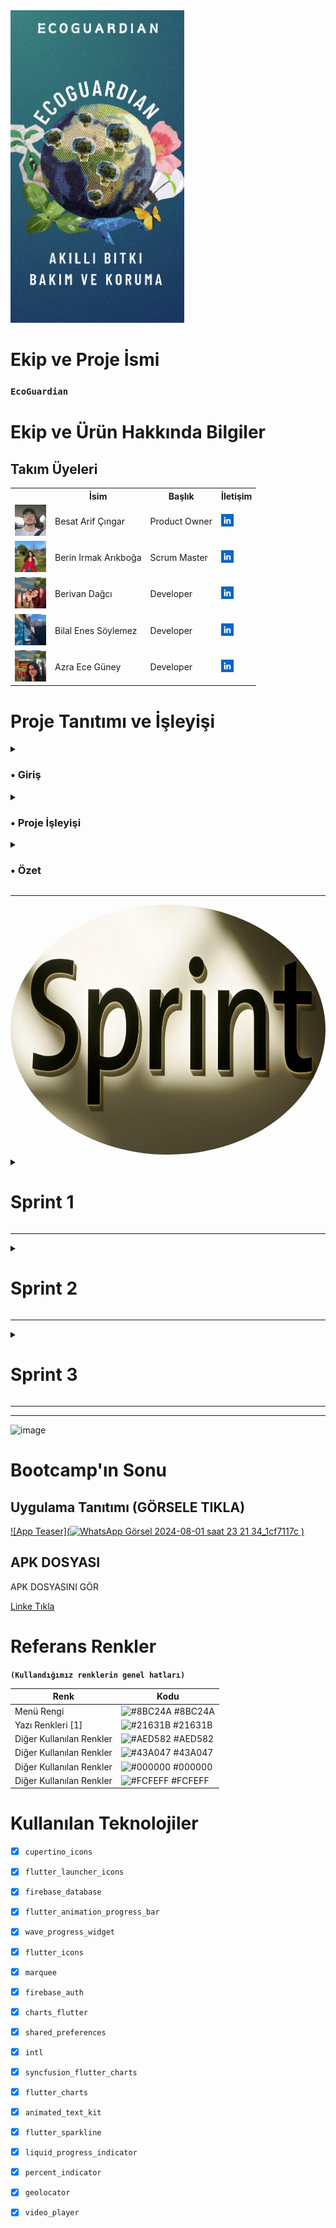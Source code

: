 
  <img src="bootcampFiles/team/img/app.png" style="width: auto; height: 500px;" >


  # Ekip ve Proje İsmi

  ### **`EcoGuardian`**

  # Ekip ve Ürün Hakkında Bilgiler

  ## Takım Üyeleri

  <table>
    <tr>
      <th></th>
      <th>İsim</th>
      <th>Başlık</th>
      <th>İletişim</th>
    </tr>
    <tr>
      <td><img src="bootcampFiles/team/img/team1.png" width="50" height="50" /></td>
      <td>Besat Arif Çıngar</td>
      <td>Product Owner</td>
      <td>
        <a href="(https://www.linkedin.com/in/besat-%C3%A7%C4%B1ngar-a63b46279?utm_source=share&utm_campaign=share_via&utm_content=profile&utm_medium=android_app)" target="_blank" ><img src="bootcampFiles/team/sc/in.png" width="20" height="20" /></a>
      </td>
    </tr>
    <tr>
      <td><img src="bootcampFiles/team/img/team2.png" width="50" height="50" /></td>
      <td>Berin Irmak Arıkboğa</td>
      <td>Scrum Master</td>
      <td>
        <a href="(https://www.linkedin.com/in/berin-irmak-arıkboğa/)" target="_blank"><img src="bootcampFiles/team/sc/in.png" width="20" height="20" /></a>
      </td>
    </tr>
    <tr>
      <td><img src="bootcampFiles/team/img/team3.png" width="50" height="50" /></td>
      <td>Berivan Dağcı</td>
      <td>Developer</td>
      <td>
        <a href="(https://www.linkedin.com/in/berivan-da%C4%9Fc%C4%B1-9993a7223?utm_source=share&utm_campaign=share_via&utm_content=profile&utm_medium=ios_app)" target="_blank"><img src="bootcampFiles/team/sc/in.png" width="20" height="20" /></a>
      </td>
    </tr>
    <tr>
      <td><img src="bootcampFiles/team/img/team4.png" width="50" height="50" /></td>
      <td>Bilal Enes Söylemez</td>
      <td>Developer</td>
      <td>
        <a href="#" target="_blank"><img src="bootcampFiles/team/sc/in.png" width="20" height="20" /></a>
      </td>
    </tr>
    <tr>
      <td><img src="bootcampFiles/team/img/team5.png" width="50" height="50" /></td>
      <td>Azra Ece Güney</td>
      <td>Developer</td>
      <td>
       <a href="(https://www.linkedin.com/in/azraeceg%C3%BCney?utm_source=share&utm_campaign=share_via&utm_content=profile&utm_medium=android_app)" target="_blank"><img src="bootcampFiles/team/sc/in.png" width="20" height="20" /></a>
      </td>
    </tr>
   
  </table>


<h1>Proje Tanıtımı ve İşleyişi</h1>
<details>
    <summary><h3>•	Giriş</h3></summary>



İlk proje için belirli bir alan gerekli. Bunun için büyük bir alan yerine küçük bir alandan başlamak ve ardından büyüyen ağaç mantığında ilerlemek istedik. Bildiğiniz gibi, AVL ağaç mantığında üstsel bir yapı düşündük. Projemizi yaparken ilk olarak sorunları tespit etmemiz gerekti. Günümüz sorunlarından bazıları şunlardır:

-	Sağlıksız gıda
-	Ürünlerin kuraklıktan zarar görmesi ve yok olması
-	Bozulan dünya ikliminde oluşan aşırı sıcaklık ve kuraklık
-	Bilinçsiz davranışlar nedeniyle (çevreyi kirletme, yangınlar) bitkilerin zarar görmesi

Bu sorunlara ek olarak Bilgisiz veya kontrolsüz yapılan yetiştirmeleri ekleyebiliriz. Projemiz nedir ve işleyişi...
</details>

<details>
    <summary><h3>•	Proje İşleyişi</h3></summary>



Projemizde ilk olarak bir bitkinin olduğunu varsayalım. Şimdi asıl soruya geçelim: Bu bitkinin sağlıklı kalmasını nasıl sağlayabiliriz?

<h3>1.	Adım: Sensör Kullanımı</h3>
Sensörler ortamın ve toprağın durumunu analiz edebilir. Bu analizler sayesinde bitkinin ihtiyaçlarını belirlemek mümkündür.

<h3>2.	Adım: Analiz ve Algoritmalar</h3>
Sensörlerden gelen verilerin bir sonuca varması gereklidir. Geliştirdiğimiz algoritmalar ve grafikler sayesinde bilgilendirmeler yapabilir ve erken önlemler alabiliriz. Örneğin, toprak kuruluğu belirli bir seviyenin altına düşerse, otomatik olarak devreye giren sulama sistemi gibi. Erken uyarı kullanıcıya bildirilir ve kullanıcı buna karşın önlem alır.

<h3>3.	Adım: Uygulama Geliştirme</h3>
Bir uygulamaya ihtiyacımız var. Bu nedenle Flutter kullanarak bir uygulama yazıyoruz. Ancak, sensörlerden ölçülen verileri Flutter uygulamasında nasıl kontrol edebiliriz? İşte burada veri tabanı devreye girer. Arduino kısmında WiFi kartlı bir sistem kullanarak verileri veri tabanına yollayabiliriz. Bu noktada ESP8266 kullanabiliriz. ESP8266, uzaktan kontrollü sistemler için kullanılan, WiFi bağlanabilen ve internet üzerinden veri yollayabilen bir modüldür.

<h3>4.	Adım: Verilerin İşlenmesi</h3>
ESP8266 devresi almak, Arduino kısmında Firebase ve sensörler ile ilgili kütüphaneleri yüklemek ve verileri Firebase veri tabanına yollamak gereklidir. Verileri Firebase'den çekerek Flutter uygulamamızda işleyebiliriz. Ardından, Flutter uygulamasından veri tabanına veri yollayarak ESP8266 ile bu verileri çekip işlemler yapabiliriz (örneğin su dökme, ışık kontrolleri gibi).

<h3>5.	Adım: Algoritma ve Yapay Zeka Kullanımı</h3>
Kullanıcıya özgü işlemler yapmak için algoritmalar oluşturmak gereklidir. Birkaç analiz için algoritmalar oluşturduk fakat analiz için yapay zekayı da dahil ettik. Yapay zeka, verilerin analizi ve tavsiyeler için kullanılacaktır. Ayrıca, hava durumu sistemini de entegre ederek bulunduğu yerin hava durumunu analiz edip erken uyarılar verebiliriz.
</details>

<details>
    <summary><h3>•	Özet</h3></summary>

<h3>Bu proje,</h3> sensörler, veri tabanları, yapay zeka ve hava durumu sistemleri gibi farklı teknolojileri bir araya getirerek bitkilerin sağlıklı kalmasını sağlamayı hedeflemektedir.
<br>
Bu proje, sadece ekinler için değil, bahçemizdeki küçük bir alan veya evdeki saksılar için de kullanılabilir. Bu sayede her alanda uygulama imkanı sunmaktadır.

Hedef kitle bu sayede belirlenmiş olur.
</details>





  --- 

  <img src="bootcampFiles/team/sc/sprint.png" style="width: auto; height: 400px; text-align: center; border-radius: 50%;" >




  <details>
    <summary><h1>Sprint 1</h1></summary>


  <details>
    <summary><h3>Sprint 1 - Malzemeler</h3></summary>
  <table style="width: 100%;">
    <tr>
      <td colspan="4" style="text-align: center;"><h2>ESP8266 WiFi bağlantısı sağlayan, mikrodenetleyici içeren ve geniş bir IoT uygulama yelpazesinde kullanılabilen bir entegre devredir. Bizlerde bu amaçla kullanacağız.</h2></td>
    </tr>
    <tr>
      <td style="width: 25%;"><img src="bootcampFiles/sprint_1/urun1.jpg" style="max-width: 100%; height: auto;"></td>
    </tr>
    <tr>
      <td colspan="4" style="text-align: center;"><h2>Bu sensörler ve daha pek çokları, ESP8266 platformu üzerinde çalışacak şekilde entegre edilebilir. Sensör verilerini ESP8266 üzerinde işleyerek, internete gönderebilir veya yerel ağ üzerinde diğer cihazlarla paylaşabilirsiniz. Bu da ESP8266'nın geniş bir uygulama yelpazesi ve esneklik sağlayan önemli bir özelliğidir. Bizim şuanlık aklımızdaki sensörler bunlar. 3 sensörüde denedik çalışıyor Fakat Fakat 3 sensor yerine 2 kullanmanın daha mantıklı olacağını düşünüyoruz. hangisi ile ilerleyebiliriz toplantılarımızdan sonra karar vereceğiz.</h2></td>
    </tr>
    <tr>
      <td style="width: 25%;"><img src="bootcampFiles/sprint_1/urun2.jpg" style="max-width: 100%; height: auto;"></td>
      <td style="width: 25%;"><img src="bootcampFiles/sprint_1/urun3.jpg" style="max-width: 100%; height: auto;"></td>
      <td style="width: 25%;"><img src="bootcampFiles/sprint_1/urun4.jpg" style="max-width: 100%; height: auto;"></td>
    </tr>
    <tr>
      <td colspan="4" style="text-align: center;"><h2>Örnek Olarak Diğer Malzemler</h2></td>
    </tr>
    <tr>
      <td style="width: 25%;"><img src="bootcampFiles/sprint_1/urun5.jpg" style="max-width: 100%; height: auto;"></td>
      <td style="width: 25%;"><img src="bootcampFiles/sprint_1/urun6.jpg" style="max-width: 100%; height: auto;"></td>
    </tr>
 
  </table>
   
 </details> 

<!--  uygulama için altı -->


  <details>
    <summary><h3>Sprint 1 - Arduino ve Uygulama İçinden Görseller</h3></summary>
  <table style="width: 100%;">
    <tr>
      <td colspan="4" style="text-align: center;"><h2>Sıcaklık ve Nem Verisinin Arduino (esp8266) ile firebase veri yollama kısmı</h2></td>
    </tr>
    <tr>
      <td style="width: 25%;">
        
  ![image](https://github.com/AstroBesat-SoftW/BootCamp_Grup_6/assets/128177174/4f0d6920-4a85-40bb-9ead-8375f074329c)
</td>
    </tr>
    <tr>
      <td colspan="4" style="text-align: center;"><h2>Sensor ölçümlerini kod içinde kullanımı ve ayarlanması.</h2></td>
    </tr>
    <tr>
      <td style="width: 25%;">
        
  ![image](https://github.com/AstroBesat-SoftW/BootCamp_Grup_6/assets/128177174/497e7d83-2c3a-4ce0-a42f-49ac12f35f65)
</td>
    </tr>
       <tr>
      <td colspan="4" style="text-align: center;"><h2>Uygulama Ölçülen verilerin Değerlerini Veritabanından Çekip ekranda gösterme</h2></td>
    </tr>
    <tr>
      <td style="width: 25%;"><img src="bootcampFiles/sprint_1/app0.jpg" style="max-width: 100%; height: auto;"></td>
    </tr>
    <tr>
      <td colspan="4" style="text-align: center;"><h2>Sıcaklık ve Nem değerlerinin geçmiş takibi ve analizi</h2></td>
    </tr>
    <tr>
      <td style="width: 25%;"><img src="bootcampFiles/sprint_1/app2.jpg" style="max-width: 100%; height: auto;"></td>
        <td style="width: 25%;"><img src="bootcampFiles/sprint_1/app3.jpg" style="max-width: 100%; height: auto;"></td>
    </tr>
 <tr>
      <td colspan="4" style="text-align: center;"><h2>Kayıt Edilen Verilerin Verileri ve Grafikleri</h2></td>
    </tr>
    <tr>
      <td style="width: 25%;"><img src="bootcampFiles/sprint_1/app4.jpg" style="max-width: 100%; height: auto;"></td>
        <td style="width: 25%;"><img src="bootcampFiles/sprint_1/app5.jpg" style="max-width: 100%; height: auto;"></td>
      <td style="width: 25%;"><img src="bootcampFiles/sprint_1/app6.jpg" style="max-width: 100%; height: auto;"></td>
    </tr>
 
  </table>
   

<!-- uygulama son -->

</details>
  <details>
    <summary><h3>Sprint 1 - Sprint Panosu Güncelleme Ekran Görüntüleri</h3></summary>
    <img src="bootcampFiles/sprint_1/sprint_1.jpg" style="max-width: 100%; height: auto;">
   <img src="bootcampFiles/sprint_1/sprint_2.jpg" style="max-width: 100%; height: auto;">
    <img src="bootcampFiles/sprint_1/sprint_3.jpg" style="max-width: 100%; height: auto;">
    <img src="bootcampFiles/sprint_1/sprint_4.jpg" style="max-width: 100%; height: auto;">
    <img src="bootcampFiles/sprint_1/wp_1.png" style="max-width: 100%; height: auto;">
    <img src="bootcampFiles/sprint_1/wp_2.png" style="max-width: 100%; height: auto;">
    <img src="bootcampFiles/sprint_1/wp_3.png" style="max-width: 100%; height: auto;">
    <img src="bootcampFiles/sprint_1/wp_4.png" style="max-width: 100%; height: auto;">
    <img src="bootcampFiles/sprint_1/wp_5.png" style="max-width: 100%; height: auto;">
  </details>
  
 <details>
    <summary><h3>Sprint 1 - Devreler ve Deneme Aşamaları - Ek Görseller</h3></summary>
    <img src="bootcampFiles/sprint_1/1.jpg" style="max-width: 100%; height: auto;">
    <img src="bootcampFiles/sprint_1/2.jpg" style="max-width: 100%; height: auto;">
       <img src="bootcampFiles/sprint_1/3.jpg" style="max-width: 100%; height: auto;">
      <img src="bootcampFiles/sprint_1/4.jpg" style="max-width: 100%; height: auto;">
       <img src="bootcampFiles/sprint_1/5.jpg" style="max-width: 100%; height: auto;">
       
  </details>

  - **Sprint Notları**:
    - Proje yönetimi için `Jira` kullanılmasına karar verildi.

    - UI tasarımlarında `Figma` kullanılmasına karar verildi..

    - Durum yönetimi için  `Riverpod` kullanılmasına karar verildi.

    - `MVVM` yapısı kurulmuş olup, bu temelde ilerlenecektir.

    - Veri Tabanı için `Firebase` düşünüldü.

    - Giriş sistemi için `email login` kullanılmasına karar verildi.

    - Giriş sisteminin ardından  `kimlik doğrulama` yapılmasına karar verildi.

   
  - **Sprint içinde beklenen Puan tamamlama**: 145 Puan 
  - **Puan Tamamlama Mantığı**: `(95 kısmi olarak tamamlandı)` İlk sprintin hedefi 145 puan. Okullarımızda sınav dönemi olması ve takım üyelerinin çoğunun sınavlarının olması nedeniyle ilk sprint için daha düşük puan hedefi belirlendi ve bu durumun telafisi olarak B planı hazırlandı.
  - **Daily Scrum**: Dosyaya bakın
  - **Ürün İş Listesi URL'si:** İş Listesi için tıklayın <a href="https://berin-irmak.atlassian.net/jira/core/projects/YESIL/board">(Jira)</a>
  - **Sprint Review:**
    - Besat, Bilal, Berivan, arka yüz(backend) ve ön yüz (frontend) için koordineli bir çaba yürüttüler. Ekip içinde bir sonraki sprintte bu şekilde devam etme konusunda anlaştık.

     - Uİ/Ux Design kısmında Berin ve Azra'nın devam etmesinde anlaştık.

    - Bir süre uygulama adı konusunda karar vermekte zorlandık. 'bitkim'den 'FloraNabız'e geçtik ve isim için en son 'EcoGuardian: Akıllı Bitki Bakım ve Koruma' olarak kararkıldık bu konuda önemli adım daha atmış olduk.

    - Bu sprintte karşılaştığımız en büyük iki sorun Tasarım ve Esp8266 ile firebase ilişkisidi.

    - Arduino Kısmında Firebase kütüphanelerinde sorun ile karşılaştık fakat uzun uğraş ve araştırmalarımız doğruştutunsa kod geliştirdik. Bir kaç düzeltme ve çaba ile bunun üstesinden geldik.

    -Genel olarak, iyi bir sprint süreci geçirdiğimize inanıyoruz. Planladığımıza yakın bir sprint süreci yaşadık Belirttiğimiz gibi Sınav haftalarımız olduğundan ekipçe tam bir ilerleyiş için ilk sprint puanımızı düşük tuttuk.
   

  - **Sprint Review Participants:** `Besat Arif Çıngar`, `Berin Irmak Arıkboğa`, `Berivan Dağcı`, `Azra Ece`, `Bilal Enes Söylemez`
  - **Sprint Retrospective:**
    - Mobil Kısmında Besat, Bilal ve Berivan'ın devam etmesine karar verdik.

    - Uİ/Ux Design kısmında Berin ve Azra'nın devam etmesine karar verdik.

    - İsim kısmını yeni sprintte netleştirmek için çalışmalara başladık.

    - uygulama kısmında yapay zeka entegresi ve verilerin analizini ana hedeflerimiz arasına aldık.

    - esp8266 kullanarak yaptığımız projenin tamamen devresinin oluşturulmasını yetişme durumuna göre tasarımın (Örnek Ürün) bitmesini hedefledik.

    - firebase kısmında daha derin araştırma ve incelenmesini kararkaştırdık.

    - Esp8266 Kısmında su dökme ve bunun kontrollü gibi işlemleri oluşturmak için algoritma oluşturmaya karar aldık.

    - Flutter Kısmında esp8266 kısmından yolladığımız verilerin Daha işlevli kullanılması ve entegre kısmının güçlendirilmesini karar aldık.

    - Tasarımın modernleşmesi ve kullanıcı odağının yüksek olması için daha modern tasarım oluşturmak için incelemeler başlattık.

    - E-posta kimlik doğrulamasının yanı sıra ikinci sprintte Google kimlik doğrulama sisteminin eklenmesine karar verildi.



  - **Diğer Notlar**:
  <details>
    <summary><h3>Ek Dosyalar</h3></summary>
    <ul>
      <li><strong>Proje Kapsamı ve Hedefleri</strong> <a href="./bootcampFiles/sprint_1/Proje Tanıtımı ve İşleyişi.pdf">Dosyayı İncele</a></li>
   ><h3>•	Özet ve Hedef Kitle</h3>

<h3>Bu proje,</h3> Sensörler, veri tabanları, yapay zeka ve hava durumu sistemleri gibi farklı teknolojileri bir araya getirerek bitkilerin sağlıklı kalmasını sağlamayı hedeflemektedir.
<br>
Bu proje, sadece ekinler için değil, bahçemizdeki küçük bir alan veya evdeki saksılar için de kullanılabilir. Bu sayede her alanda uygulama imkanı sunmaktadır.

Hedef kitle bu sayede belirlenmiş olur.


 <li><strong>Konuşmalar</strong> Yukarıda Paylaşıldı</li>
    </ul>
  </details>

  </details>

  ---

  
  <details>
    <summary><h1>Sprint 2</h1></summary>


  <details>
    <summary><h3>Sprint 2 - Ürün ve Devre kısmı tamamlandı [Arduino - Esp8266]</h3></summary>
  <table style="width: 100%;">
    <tr>
      <td colspan="4" style="text-align: center;"><h2>Oluşturulan projede esp8266, sıcaklık, nem sensorleri ek olarak RGB led ve DC su pompası yer almaktadır. Bir bitkinin ihtiyacı olan her türlü işlem düşünülmüştür.</h2></td>
    </tr>
    <tr>
      <td style="width: 25%;"><img src="bootcampFiles/sprint_2/urun1.jpg" style="max-width: 100%; height: auto;"></td>
       <td style="width: 25%;"><img src="bootcampFiles/sprint_2/urun2.jpg" style="max-width: 100%; height: auto;"></td>
         <td style="width: 25%;"><img src="bootcampFiles/sprint_2/urun3.jpg" style="max-width: 100%; height: auto;"></td>
       <td style="width: 25%;"><img src="bootcampFiles/sprint_2/urun4.jpg" style="max-width: 100%; height: auto;"></td>
         <td style="width: 25%;"><img src="bootcampFiles/sprint_2/urun5.jpg" style="max-width: 100%; height: auto;"></td>
    </tr>
    
      
  
 
  
 
  </table>
   
 </details> 

<!--  uygulama için altı -->


  <details>
    <summary><h3>Sprint 2 - Mobil kısmı. Bu sprintte yeni eklenen sayfaların Ekran Görüntüsü var.</h3></summary>
  <table style="width: 100%;">
    <tr>
      <td colspan="4" style="text-align: center;"><h2>Yapay zeka ile bitkinin verisi entegrasyonu. Yapay zeka bitki verilerine göre yorum ve analizde bulunup öneri veriyor.</h2></td>
    </tr>
    <tr>
     <td style="width: 25%;"><img src="bootcampFiles/sprint_2/mobil1.jpg" style="max-width: 100%; height: auto;"></td>
        <td style="width: 25%;"><img src="bootcampFiles/sprint_2/mobil2.jpg" style="max-width: 100%; height: auto;"></td>
        <td style="width: 25%;"><img src="bootcampFiles/sprint_2/mobil3.jpg" style="max-width: 100%; height: auto;"></td>
    </tr>
 
   
   
 


   
 
  </table>
   

<!-- uygulama son -->

</details>
  <details>
    <summary><h3>Sprint 2 - Sprint Panosu Güncelleme Ekran Görüntüleri</h3></summary>
    <img src="bootcampFiles/sprint_2/sc1.jpg" style="max-width: 100%; height: auto;">
   <img src="bootcampFiles/sprint_2/sc2.jpg" style="max-width: 100%; height: auto;">
    <img src="bootcampFiles/sprint_2/sc3.jpg" style="max-width: 100%; height: auto;">
    <img src="bootcampFiles/sprint_2/sc4.jpg" style="max-width: 100%; height: auto;">
    <img src="bootcampFiles/sprint_2/wp1.jpg" style="max-width: 50%; height: auto;">
    <img src="bootcampFiles/sprint_2/wp2.jpg" style="max-width: 50%; height: auto;">
    <img src="bootcampFiles/sprint_2/wp3.jpg" style="max-width: 50%; height: auto;">
    <img src="bootcampFiles/sprint_2/wp4.jpg" style="max-width: 50%; height: auto;">
    <img src="bootcampFiles/sprint_2/wp5.jpg" style="max-width: 50%; height: auto;">
        <img src="bootcampFiles/sprint_2/wp6.jpg" style="max-width: 50%; height: auto;">
        <img src="bootcampFiles/sprint_2/wp7.jpg" style="max-width: 50%; height: auto;">
        <img src="bootcampFiles/sprint_2/wp8.jpg" style="max-width: 50%; height: auto;">
       
  </details>
  
 <details>
    <summary><h3>Sprint 2 - UI Tasarım</h3></summary>
    <img src="bootcampFiles/sprint_2/ui1.jpg" style="max-width: 100%; height: auto;">
    <img src="bootcampFiles/sprint_2/ui2.jpg" style="max-width: 100%; height: auto;">
       <img src="bootcampFiles/sprint_2/ui3.jpg" style="max-width: 100%; height: auto;">

       
  </details>
  

  - **Sprint Notları**:
    - Yapay zeka entegeresi için `Openai` kullanılmasına karar verildi.

    - UI tasarımlarında `Figma` kullanıldı.

    - Uygulama Menü Tasarımı Değişti  `Yeşil` Renk kullanılmasına karar verildi.

    - Uygulama ismi olarak `EcoGuardian` karar verildi.

    - Veri Tabanı için `Firebase` kısmında ilerlendi.

    - Arduino için `ESP8266` kullanılmasına karar verildi.

    - ESP8266 ile uyumlu  `sensorler` kararlaştırıldı.

   
  - **Sprint içinde beklenen Puan tamamlama**: 170 Puan 
  - **Puan Tamamlama Mantığı**: `(150 kısmi olarak tamamlandı)` İlk sprintin hedefi 145 puan, ikinci sprintin 170 puan. Okullarımızda sınav dönemi olması ve takım üyelerinin çoğunun sınavlarının olması nedeniyle ilk sprint için daha düşük puan hedefi belirlendi ve bu durumun telafisi olarak B planı hazırlanmıştı. İkinci sprint için ise bazı ekip arkadaşlarımızın projeye ilerleme konusunda yaşanılan aksaklıklar tarafından beklenenden kısmı şekilde az gerçekleşti. Bu durum için düzeltme planları hazırlandı ve uygulanmaya koyuldu.
  - **Daily Scrum**: Dosyaya bakın
  - **Ürün İş Listesi URL'si:** İş Listesi için tıklayın <a href="https://berin-irmak.atlassian.net/jira/core/projects/YESIL/board">(Jira)</a>
  - **Sprint Review:**
    - Besat, arka yüz(backend) ve ön yüz (frontend) için koordineli bir çaba yürüttü. Ekip içinde bir sonraki sprintte bu şekilde devam etme konusunda anlaşıldı.

     - Uİ/Ux Design kısmında Berin ve Azra'nın devam etmesinde anlaştık.
     
     -Berivan Araştırma kısmında devam etmesi için anlaşıldı. 

    - Yapay zeka kısmında OpenAI API'si kullanıldı ve uygulamaya entegre edildi. Her ne kadar başlangıçta yeni gelen güncellemelerden dolayı zorlansakta yinede yaptık [Görsel eklendi].

    - Bu sprintte karşılaştığımız en büyük üç sorun Yapay zeka entegresi, login kısmı ve devrenin oluşturulma kısmı oldu.

    - Arduino kısmnda sıcaklık sensoru ve RGB led kısmında kontrolsuz volt ile bir kaç sorun yaşadık ardından doğru direnç kullanımı ile sorunu çözdük.

    -Genel olarak, iyi bir sprint süreci geçirdiğimize inanıyoruz. Planladığımıza yakın bir sprint süreci yaşadık Belirttiğimiz gibi Bir kaç ekip arkadaşımızın görevleri tam yapamamasından dolayı hedefimizden hafif düşük oldu ama yeni plan ile telafi ettik.
   

  - **Sprint Review Participants:** `Besat Arif Çıngar`, `Berin Irmak Arıkboğa`, `Berivan Dağcı`, `Azra Ece`, `Bilal Enes Söylemez`
  - **Sprint Retrospective:**
    - Mobil Kısmında Besat'ın devam etmesine karar verdik.

    - Uİ/Ux Design kısmında Berin ve Azra'nın devam etmesine karar verdik.

    - Araştırma kısmında  Berivan'ın devam etmesine karar verdik.

    - Logo kısmını yeni sprintte netleştirmek için çalışmalara başladık.

    - uygulama kısmında yapay zeka entegresi ve verilerin analizini ana hedeflerimiz arasına almıştık bunun tasarımını güçlendirmek için hedef oluşturduk.

    - esp8266 devremizde Verileri yollarken nasıl tarih formatında yollayabiliriz onu araştırma ve uygulama kararı aldık.

    - firebase kısmında hatalarımızı ve eksiklerimizi araştırma kararı aldık.

    - Flutter Kısmında esp8266 kısmından yolladığımız verilerin Daha işlevli kullanılması ve entegre kısmının güçlendirilmesini karar aldık [2].

    - Tasarımın modernleşmesi ve kullanıcı odağının yüksek olması için daha modern tasarım oluşturmak için incelemeler başlattık [2].

    - E-posta kimlik doğrulamasının yanı sıra ikinci sprintte Google kimlik doğrulama sisteminin eklenmesine karar verildi [2. Sprintte kısmı bitti ama yarım kaldı].
   
    - Nasıl hava durumunu kullanıcıya haberdar edebiliriz bunun için hangi API veya ne kullanabiliriz bunu araştırma ve uygulamayı kararlaştırdık.



  - **Diğer Notlar**:
  <details>
    <summary><h3>Ek Dosyalar</h3></summary>
    <ul>
      <li><strong>Proje Kapsamı ve Hedefleri</strong> <a href="./bootcampFiles/sprint_1/Proje Tanıtımı ve İşleyişi.pdf">Dosyayı İncele</a></li>
   ><h3>•	Özet ve Hedef Kitle</h3>

<h3>Bu proje,</h3> Sensörler, veri tabanları, yapay zeka ve hava durumu sistemleri gibi farklı teknolojileri bir araya getirerek bitkilerin sağlıklı kalmasını sağlamayı hedeflemektedir.
<br>
Bu proje, sadece ekinler için değil, bahçemizdeki küçük bir alan veya evdeki saksılar için de kullanılabilir. Bu sayede her alanda uygulama imkanı sunmaktadır.

Hedef kitle bu sayede belirlenmiş olur.


 <li><strong>Konuşmalar</strong> Yukarıda Paylaşıldı</li>
    </ul>
  </details>

  </details>

  ---
  
  <details>
    <summary><h1>Sprint 3</h1></summary>


  <details>
    <summary><h3>Sprint 3 - Mobil Kısmı Güncellendi ve Son Tasarımlar Gerçekleşti.</h3></summary>
  <table style="width: 100%;">
    <tr>
      <td colspan="4" style="text-align: center;"><h2>Uygulamamızın Güncel halini görsellere ekledim. Uygulamamızın çalışma mantığı Arduino kısmında ESP8266 modulü kullanıldı ve sensorler kullanıldı. Sensörler yarmıyla ölçülen veriler veritabanına yollanıldı oradan da uygulamadan çekildi. Oluşturduğumuz algoritmalar ilede güzel bir çalışma gerçekleştirildi.</h2></td>
    </tr>
    <tr>
      <td style="width: 25%;"><img src="bootcampFiles/sprint_3/mobil1.jpg" style="max-width: 100%; height: auto;"></td>
       <td style="width: 25%;"><img src="bootcampFiles/sprint_3/mobil2.jpg" style="max-width: 100%; height: auto;"></td>
         <td style="width: 25%;"><img src="bootcampFiles/sprint_3/mobil3.jpg" style="max-width: 100%; height: auto;"></td>
       <td style="width: 25%;"><img src="bootcampFiles/sprint_3/mobil4.jpg" style="max-width: 100%; height: auto;"></td>
         <td style="width: 25%;"><img src="bootcampFiles/sprint_3/mobil5.jpg" style="max-width: 100%; height: auto;"></td>
       <td style="width: 25%;"><img src="bootcampFiles/sprint_3/mobil6.jpg" style="max-width: 100%; height: auto;"></td>
       <td style="width: 25%;"><img src="bootcampFiles/sprint_3/mobil7.jpg" style="max-width: 100%; height: auto;"></td>
       <td style="width: 25%;"><img src="bootcampFiles/sprint_3/mobil8.jpg" style="max-width: 100%; height: auto;"></td>
    </tr>
    
      
  
 
  
 
  </table>
   
 </details> 

<!--  uygulama için altı -->


  <details>
    <summary><h3>Sprint 3 - Sprint Panosu Güncelleme Ekran Görüntüleri</h3></summary>
    <img src="bootcampFiles/sprint_3/sc1.jpg" style="max-width: 100%; height: auto;">
   <img src="bootcampFiles/sprint_3/sc2.jpg" style="max-width: 100%; height: auto;">
    <img src="bootcampFiles/sprint_3/wp1.png" style="max-width: 50%; height: auto;">
    <img src="bootcampFiles/sprint_3/wp2.png" style="max-width: 50%; height: auto;">
    <img src="bootcampFiles/sprint_3/wp3.png" style="max-width: 50%; height: auto;">
    <img src="bootcampFiles/sprint_3/wp4.png" style="max-width: 50%; height: auto;">
    <img src="bootcampFiles/sprint_3/wp5.png" style="max-width: 50%; height: auto;">
        <img src="bootcampFiles/sprint_3/wp6.png" style="max-width: 50%; height: auto;">
   
       
  </details>
  

  

  - **Sprint Notları**:
    - Yapay zeka entegereli sayfamızın `Tasarım` kısmı güncellenilmesine karar verildi.

    - Uygulama için Özel videolar tasarlandı platform olarak `Canva` kullanıldı.

    - Uygulama Menü Tasarımı Değişti  `Yeşil Tonları` Renk kullanılmasına karar verildi.

    - Uygulama `Logosu` oluşturuldu ve karar verildi.

    - Veri Tabanı için `Firebase` kısmında ilerlendi.

    - Arduino için `ESP8266` kısmında ilerlendi.

    - Uygulama için  `Adobe` ile ikonlar tasarlandı.

    - Uygulama için  `Menülerde ve ikonlarda` güncellenmeye gidildi.

    - Son kontroller ve uygulama için  `Testler` Yapıldı.
   
    - Uygulamayı anlatan Yaklaşık 1 dakika `Video` Hazırlandı. 

   
  - **Sprint içinde beklenen Puan tamamlama**: 125 Puan  
  - **Puan Tamamlama Mantığı**: `(110 kısmi olarak tamamlandı)` İlk sprintin hedefi 145 puan, ikinci sprintin 170 puan ve son sprint 125 puan olarak ayarlandı. Okullarımızda sınav dönemi olması ve takım üyelerinin çoğunun sınavlarının olması nedeniyle ilk sprint için daha düşük puan hedefi belirlendi ve bu durumun telafisi olarak B planı hazırlanmıştı. İkinci sprint için ise bazı ekip arkadaşlarımızın projeye ilerleme konusunda yaşanılan aksaklıklar tarafından beklenenden kısmı şekilde az gerçekleşti. Bu durum için düzeltme planları hazırlandı ve uygulanmaya koyuldu. Son sprint yani bu sprintte ise Projemizde ekip arkadaşlarımızın çıkması göz önnünde bulundurularak yeni plan oluşturuldu ve oluşturulan yeni plan Gerçekleştirildi. Proje sağ salim bitti. NOT: Puan sisteminde bilerek olması gerekenden fazla puan hedefledik. O yüzden kısmı olarak tamamlandı yazısı sadece üst aşama için geçerli normal seviyeye göre proje normal puandan daha fazla şekilde gerçekleştirildi.
  - **Daily Scrum**: Dosyaya bakın
  - **Ürün İş Listesi URL'si:** İş Listesi için tıklayın <a href="https://berin-irmak.atlassian.net/jira/core/projects/YESIL/board">(Jira)</a>
  - **Sprint Review:**

    - Yapay zeka kısmında OpenAI API'si kullanılmıştı. Daha verimli ve gerçekci cevaplar vermesi için sensörler yardımıyla (gerçek ölçülen değerler) ile entegreli şekilde gerçekleşmesi sağlandı.

    - Bu sprintte karşılaştığımız en büyük sorun ekip arkadaşlarımızın 2-3 Tanesinin çekilmesi ve işlerinin olmasından dolayı tam verimli çalışamaması oldu.

    - Ölçülen veriler için (Sensörlerden gelen değerler) Bunun kullanıcıya daha düzgün verebilmek için algoritmalar oluşturduk. Algoritmalar analiz yapabiliyor ve kullanıyı deneyimini en iyi şekilde verimli kullanıyor.

    - Bitkimizin Uzaktan otomatik kontrol edilmesini sağlayabilen sistemler üzerine çalışıldı ve araştırmalar gerçkeleştirildi (Orn: Otomatik sulama. Kullanıcı önceden veri giriyor altına düştüğü veya üstüne çıktığı anda çalışan sistem).
   
    - Bitki sağlık yüzdesini gösteren algortima. (Ref: Nem ve Sıcaklık verileri ile aslında olması gereken arasındaki mutlak fark)
   

  - **Sprint Review Participants:** `Besat Arif Çıngar`, `Berin Irmak Arıkboğa`, `Berivan Dağcı`, `Azra Ece`, `Bilal Enes Söylemez`
  - **Sprint Retrospective:**
   - Yarışmada hedeflediğim planı gerçekleştirdik ve güzel uygulama çıkardık. Yaparken bir çok alanı tecrübe ettik (Arduino, sensörler, veritabanı, mobil uygulama, figma, ui...)
    

  - **Diğer Notlar**:
  <details>
    <summary><h3>Ek Dosyalar</h3></summary>
    <ul>
      <li><strong>Proje Kapsamı ve Hedefleri</strong> <a href="./bootcampFiles/sprint_1/Proje Tanıtımı ve İşleyişi.pdf">Dosyayı İncele</a></li>
   ><h3>•	Özet ve Hedef Kitle</h3>

<h3>Bu proje,</h3> Sensörler, veri tabanları, yapay zeka ve hava durumu sistemleri gibi farklı teknolojileri bir araya getirerek bitkilerin sağlıklı kalmasını sağlamayı hedeflemektedir.
<br>
Bu proje, sadece ekinler için değil, bahçemizdeki küçük bir alan veya evdeki saksılar için de kullanılabilir. Bu sayede her alanda uygulama imkanı sunmaktadır.

Hedef kitle bu sayede belirlenmiş olur.


 <li><strong>Konuşmalar</strong> Yukarıda Paylaşıldı</li>
    </ul>
  </details>

  </details>

  ---

  ---
  ![image](https://github.com/user-attachments/assets/bf566fa5-35ec-4535-a2b9-a5ade66c8e58)

  # Bootcamp'ın Sonu
  ## Uygulama Tanıtımı (GÖRSELE TIKLA)
  [![App Teaser](![WhatsApp Görsel 2024-08-01 saat 23 21 34_1cf7117c](https://github.com/user-attachments/assets/5bbdaabc-cba0-4feb-bb85-b53142f2b67e)
)](https://youtu.be/10zfIV3QBVA?si=8ZovOx8n5bzKVzMy)

  ## APK DOSYASI
 APK DOSYASINI GÖR

 <a href="https://drive.google.com/file/d/11rsVvkIcrO4ZThkxA4hz6Lsfzk9gYBTw/view?usp=sharing">Linke Tıkla </a>


  # Referans Renkler
  **`(Kullandığımız renklerin genel hatları)`**

  | Renk             | Kodu                                                                |
  | ----------------- | ------------------------------------------------------------------ |
  | Menü Rengi | ![#8BC24A](https://via.placeholder.com/10/8BC24A?text=+) #8BC24A |
  | Yazı Renkleri [1] | ![#21631B](https://via.placeholder.com/10/21631B?text=+) #21631B |
  | Diğer Kullanılan Renkler | ![#AED582](https://via.placeholder.com/10/AED582text=+) #AED582 |
  | Diğer Kullanılan Renkler | ![#43A047](https://via.placeholder.com/10/#43A047text=+) #43A047 |
  | Diğer Kullanılan Renkler | ![#000000](https://via.placeholder.com/10/000000text=+) #000000 |
  | Diğer Kullanılan Renkler | ![#FCFEFF](https://via.placeholder.com/10/FCFEFFtext=+) #FCFEFF |
  


  # **Kullanılan Teknolojiler**
  - [x] `cupertino_icons`
  - [x] `flutter_launcher_icons`
  - [x] `firebase_database`
  - [x] `flutter_animation_progress_bar`
  - [x] `wave_progress_widget`
  - [x] `flutter_icons`
  - [x] `marquee`
  - [x] `firebase_auth`
  - [x] `charts_flutter`
  - [x] `shared_preferences`
  - [x] `intl`

  - [x] `syncfusion_flutter_charts`
  - [x] `flutter_charts`

  - [x] `animated_text_kit`
  - [x] `flutter_sparkline`
  - [x] `liquid_progress_indicator`
  - [x] `percent_indicator`
  - [x] `geolocator`
  - [x] `video_player`
  </body>
  </html>


